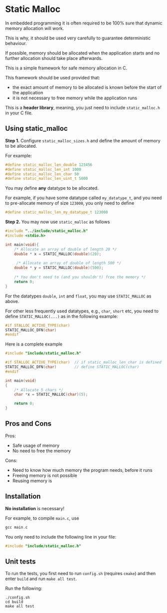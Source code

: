 # Static Malloc

In embedded programming it is often required to be 100% sure that dynamic memory allocation will work.

This is why, it should be used very carefully to guarantee deterministic behaviour. 

If possible, memory should be allocated when the application starts and no further allocation should take place afterwards.

This is a simple framework for safe memory allocation in C.

This framework should be used provided that:

- the exact amount of memory to be allocated is known before the start of the application
- it is not necessary to free memory while the application runs

This is a **header library**, meaning, you just need to include `static_malloc.h` in your C file.

## Using static_malloc
 
**Step 1.** Configure `static_malloc_sizes.h` and define the amount of memory to be allocated.

For example:

```c
#define static_malloc_len_double 123456
#define static_malloc_len_int 1000
#define static_malloc_len_char 50
#define static_malloc_len_uint_t 5000
```

You may define **any** datatype to be allocated.
 
For example, if you have some datatype called `my_datatype_t`, and you need to pre-allocate memory of size `123000`, you only need to define 

```c
#define static_malloc_len_my_datatype_t 123000
``` 

**Step 2.** You may now use `static_malloc`  as follows

```c
#include "../include/static_malloc.h"
#include <stdio.h>

int main(void){
    /* Allocate an array of double of length 20 */
    double * x = STATIC_MALLOC(double)(20);
    
     /* Allocate an array of double of length 500 */
    double * y = STATIC_MALLOC(double)(500);
    
    /* You don't need to (and you shouldn't) free the memory */
    return 0;
}
```

For the datatypes `double`, `int` and `float`, you may use `STATIC_MALLOC` as above.

For other less frequently used datatypes, e.g., `char`, `short` etc, you need to define `STATIC_MALLOC(...)` as in the following example:

```c
#if STALLOC_ACTIVE_TYPE(char)
STATIC_MALLOC_DFN(char)
#endif
```

Here is a complete example

```c
#include "include/static_malloc.h"

#if STALLOC_ACTIVE_TYPE(char)  // if static_malloc_len_char is defined
STATIC_MALLOC_DFN(char)        // define STATIC_MALLOC(char)
#endif

int main(void)
{
    /* Allocate 5 chars */
    char *x = STATIC_MALLOC(char)(5);

    return 0;
}
```

## Pros and Cons

Pros:

- Safe usage of memory
- No need to free the memory

Cons: 

- Need to know how much memory the program needs, before it runs
- Freeing memory is not possible
- Reusing memory is 

## Installation

**No installation** is necessary!

For example, to compile `main.c`, use

```c
gcc main.c
```

You only need to include the following line in your file:

```c
#include "include/static_malloc.h"
```

## Unit tests

To run the tests, you first need to run `config.sh` (requires `cmake`) and then enter `build` and run `make all test`.

Run the following:

```
./config.sh
cd build
make all test
```